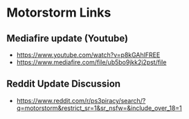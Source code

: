 # Motorstorm Links

## Mediafire update (Youtube)

- <https://www.youtube.com/watch?v=p8kGAhlFREE>
- <https://www.mediafire.com/file/ub5bo9jkk2j2pst/file>

## Reddit Update Discussion

- https://www.reddit.com/r/ps3piracy/search/?q=motorstorm&restrict_sr=1&sr_nsfw=&include_over_18=1